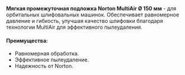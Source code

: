 **Мягкая промежуточная подложка Norton MultiAir Ø 150 мм** - для орбитальных шлифовальных машинок. Обеспечивает равномерное давление и гибкость, улучшая качество шлифовки благодаря технологии MultiAir для эффективного пылеудаления.

#### Преимущества:

- Равномерная обработка.
- Эффективное пылеудаление.
- Надежность от Norton.
